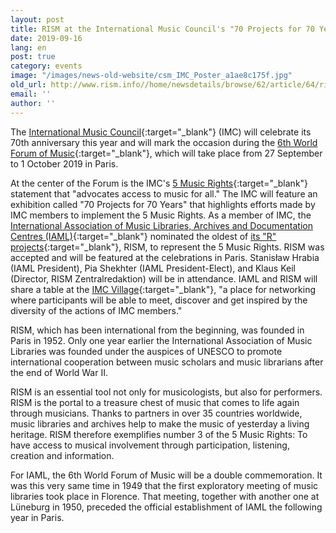 ```yaml
---
layout: post
title: RISM at the International Music Council's "70 Projects for 70 Years" Exhibition
date: 2019-09-16
lang: en
post: true
category: events
image: "/images/news-old-website/csm_IMC_Poster_a1ae8c175f.jpg"
old_url: http://www.rism.info//home/newsdetails/browse/62/article/64/rism-at-the-international-music-councils-70-projects-for-70-years-exhibition.html
email: ''
author: ''
---
```



The [International Music Council](http://www.imc-cim.org/){:target="_blank"} (IMC) will celebrate its 70th anniversary this year and will mark the occasion during the [6th World Forum of Music](https://imc70.org/){:target="_blank"}, which will take place from 27 September to 1 October 2019 in Paris.

At the center of the Forum is the IMC's [5 Music Rights](http://www.imc-cim.org/about-imc-separator/five-music-rights.html){:target="_blank"} statement that "advocates access to music for all." The IMC will feature an exhibition called "70 Projects for 70 Years" that highlights efforts made by IMC members to implement the 5 Music Rights. As a member of IMC, the [International Association of Music Libraries, Archives and Documentation Centres (IAML)](https://www.iaml.info/){:target="_blank"} nominated the oldest of [its "R" projects](https://www.iaml.info/r-projects){:target="_blank"}, RISM, to represent the 5 Music Rights. RISM was accepted and will be featured at the celebrations in Paris. Stanisław Hrabia (IAML President), Pia Shekhter (IAML President-Elect), and Klaus Keil (Director, RISM Zentralredaktion) will be in attendance. IAML and RISM will share a table at the [IMC Village](https://imc70.org/programme/){:target="_blank"}, "a place for networking where participants will be able to meet, discover and get inspired by the diversity of the actions of IMC members."

RISM, which has been international from the beginning, was founded in Paris in 1952. Only one year earlier the International Association of Music Libraries was founded under the auspices of UNESCO to promote international cooperation between music scholars and music librarians after the end of World War II.

RISM is an essential tool not only for musicologists, but also for performers. RISM is the portal to a treasure chest of music that comes to life again through musicians. Thanks to partners in over 35 countries worldwide, music libraries and archives help to make the music of yesterday a living heritage. RISM therefore exemplifies number 3 of the 5 Music Rights: To have access to musical involvement through participation, listening, creation and information.

For IAML, the 6th World Forum of Music will be a double commemoration. It was this very same time in 1949 that the first exploratory meeting of music libraries took place in Florence. That meeting, together with another one at Lüneburg in 1950, preceded the official establishment of IAML the following year in Paris.


